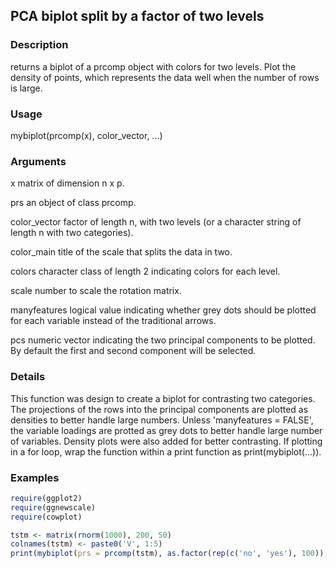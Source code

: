 ## PCA biplot split by a factor of two levels

### Description

returns a biplot of a prcomp object with colors for two levels. Plot the density of points, which represents the data well when the number of rows is large.

### Usage

mybiplot(prcomp(x), color_vector, ...)

### Arguments
<pre-wrap>
  x                  matrix of dimension n x p.
  
  prs                an object of class prcomp.
                 
  color_vector       factor of length n, with two levels (or a character string of length n with two categories).
                 
  color_main         title of the scale that splits the data in two.
                 
  colors             character class of length 2 indicating colors for each level.
                 
  scale              number to scale the rotation matrix.
                 
  manyfeatures       logical value indicating whether grey dots should be plotted for each variable instead of the traditional arrows.

  pcs                numeric vector indicating the two principal components to be plotted. By default the first and second component will be selected.
</pre-wrap>

### Details

This function was design to create a biplot for contrasting two categories. The projections of the rows into the principal components are plotted as densities to better handle large numbers. Unless 'manyfeatures = FALSE', the variable loadings are protted as grey dots to better handle large number of variables. Density plots were also added for better contrasting.
If plotting in a for loop, wrap the function within a print function as print(mybiplot(...)).

### Examples
```R
require(ggplot2)
require(ggnewscale)
require(cowplot)

tstm <- matrix(rnorm(1000), 200, 50)
colnames(tstm) <- paste0('V', 1:5)
print(mybiplot(prs = prcomp(tstm), as.factor(rep(c('no', 'yes'), 100)), manyfeatures = T, pcs = c(1, 2)))
```
